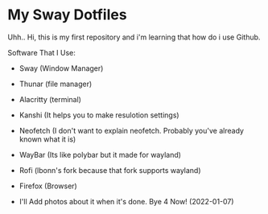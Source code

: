 # My Sway Dotfiles
Uhh.. Hi, this is my first repository and i'm learning that how do i use Github.

Software That I Use:

- Sway (Window Manager)
- Thunar (file manager)
- Alacritty (terminal)
- Kanshi (It helps you to make resulotion settings)
- Neofetch (I don't want to explain neofetch. Probably you've already known what it is)
- WayBar (Its like polybar but it made for wayland)
- Rofi (lbonn's fork because that fork supports wayland)
- Firefox (Browser)
 
 - I'll Add photos about it when it's done. Bye 4 Now! (2022-01-07)
